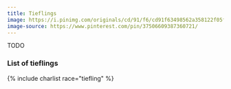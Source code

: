 ```yaml
---
title: Tieflings
image: https://i.pinimg.com/originals/cd/91/f6/cd91f63498562a358122f05fda42a4e7.jpg
image-source: https://www.pinterest.com/pin/37506609387360721/
---
```


TODO

### List of tieflings

{% include charlist race="tiefling" %}
